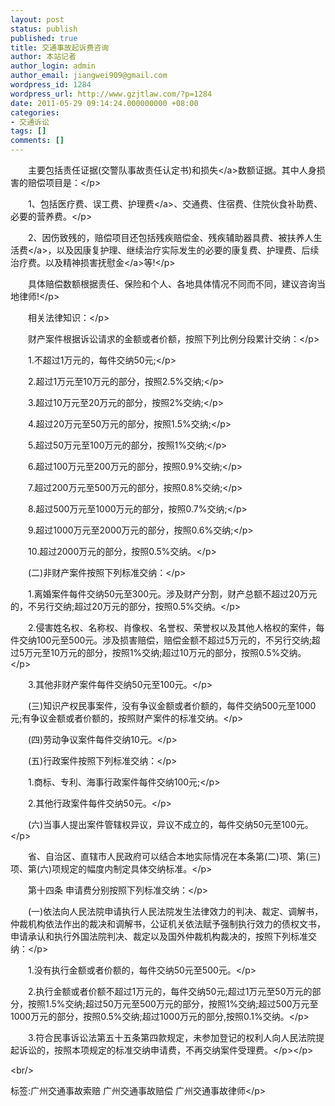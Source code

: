 ```yaml
---
layout: post
status: publish
published: true
title: 交通事故起诉费咨询
author: 本站记者
author_login: admin
author_email: jiangwei909@gmail.com
wordpress_id: 1284
wordpress_url: http://www.gzjtlaw.com/?p=1284
date: 2011-05-29 09:14:24.000000000 +08:00
categories:
- 交通诉讼
tags: []
comments: []
---
```

<p><p>　　主要包括责任证据(交警队事故责任认定书)和<a>损失<&#47;a>数额证据。其中人身损害的赔偿项目是：<&#47;p><p>　　1、包括医疗费、误工费、<a>护理费<&#47;a>、交通费、住宿费、住院伙食补助费、必要的营养费。<&#47;p><p>　　2、因伤致残的，赔偿项目还包括残疾赔偿金、残疾辅助器具费、<a>被扶养人生活费<&#47;a>，以及因康复护理、继续治疗实际发生的必要的康复费、护理费、后续治疗费。以及精神损害<a>抚慰金<&#47;a>等!<&#47;p><p>　　具体赔偿数额根据责任、保险和个人、各地具体情况不同而不同，建议咨询当地律师!<&#47;p><p>　　相关法律知识：<&#47;p><p>　　财产案件根据诉讼请求的金额或者价额，按照下列比例分段累计交纳：<&#47;p><p>　　1.不超过1万元的，每件交纳50元;<&#47;p><p>　　2.超过1万元至10万元的部分，按照2.5%交纳;<&#47;p><p>　　3.超过10万元至20万元的部分，按照2%交纳;<&#47;p><p>　　4.超过20万元至50万元的部分，按照1.5%交纳;<&#47;p><p>　　5.超过50万元至100万元的部分，按照1%交纳;<&#47;p><p>　　6.超过100万元至200万元的部分，按照0.9%交纳;<&#47;p><p>　　7.超过200万元至500万元的部分，按照0.8%交纳;<&#47;p><p>　　8.超过500万元至1000万元的部分，按照0.7%交纳;<&#47;p><p>　　9.超过1000万元至2000万元的部分，按照0.6%交纳;<&#47;p><p>　　10.超过2000万元的部分，按照0.5%交纳。<&#47;p><p>　　(二)非财产案件按照下列标准交纳：<&#47;p><p>　　1.离婚案件每件交纳50元至300元。涉及财产分割，财产总额不超过20万元的，不另行交纳;超过20万元的部分，按照0.5%交纳。<&#47;p><p>　　2.侵害姓名权、名称权、肖像权、名誉权、荣誉权以及其他人格权的案件，每件交纳100元至500元。涉及损害赔偿，赔偿金额不超过5万元的，不另行交纳;超过5万元至10万元的部分，按照1%交纳;超过10万元的部分，按照0.5%交纳。<&#47;p><p>　　3.其他非财产案件每件交纳50元至100元。<&#47;p><p>　　(三)知识产权民事案件，没有争议金额或者价额的，每件交纳500元至1000元;有争议金额或者价额的，按照财产案件的标准交纳。<&#47;p><p>　　(四)劳动争议案件每件交纳10元。<&#47;p><p>　　(五)行政案件按照下列标准交纳：<&#47;p><p>　　1.商标、专利、海事行政案件每件交纳100元;<&#47;p><p>　　2.其他行政案件每件交纳50元。<&#47;p><p>　　(六)当事人提出案件管辖权异议，异议不成立的，每件交纳50元至100元。<&#47;p><p>　　省、自治区、直辖市人民政府可以结合本地实际情况在本条第(二)项、第(三)项、第(六)项规定的幅度内制定具体交纳标准。<&#47;p><p>　　第十四条 申请费分别按照下列标准交纳：<&#47;p><p>　　(一)依法向人民法院申请执行人民法院发生法律效力的判决、裁定、调解书，仲裁机构依法作出的裁决和调解书，公证机关依法赋予强制执行效力的债权文书，申请承认和执行外国法院判决、裁定以及国外仲裁机构裁决的，按照下列标准交纳：<&#47;p><p>　　1.没有执行金额或者价额的，每件交纳50元至500元。<&#47;p><p>　　2.执行金额或者价额不超过1万元的，每件交纳50元;超过1万元至50万元的部分，按照1.5%交纳;超过50万元至500万元的部分，按照1%交纳;超过500万元至1000万元的部分，按照0.5%交纳;超过1000万元的部分,按照0.1%交纳。<&#47;p><p>　　3.符合民事诉讼法第五十五条第四款规定，未参加登记的权利人向人民法院提起诉讼的，按照本项规定的标准交纳申请费，不再交纳案件受理费。<&#47;p><&#47;p><br&#47;><p>标签:广州交通事故索赔 广州交通事故赔偿 广州交通事故律师<&#47;p>
